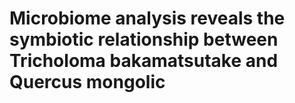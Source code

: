 # Microbiome analysis reveals the symbiotic relationship between Tricholoma bakamatsutake and Quercus mongolic
